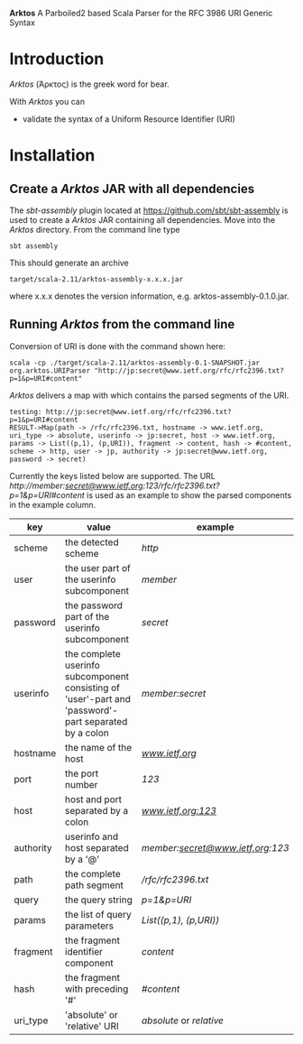 **Arktos**  A Parboiled2 based Scala Parser for the RFC 3986 URI Generic Syntax

Introduction
============

*Arktos* (Άρκτος) is the greek word for bear. 

With *Arktos* you can
- validate the syntax of a Uniform Resource Identifier (URI)

Installation
============
	
Create a *Arktos* JAR with all dependencies
--------------------------------------------

The *sbt-assembly* plugin located at https://github.com/sbt/sbt-assembly is used to create a *Arktos* JAR containing all dependencies.
Move into the *Arktos* directory.
From the command line type 

    sbt assembly
	
This should generate an archive

    target/scala-2.11/arktos-assembly-x.x.x.jar

where x.x.x denotes the version information, e.g. arktos-assembly-0.1.0.jar.

Running *Arktos* from the command line
----------------------------------------

Conversion of URI is done with the command shown here: 

    scala -cp ./target/scala-2.11/arktos-assembly-0.1-SNAPSHOT.jar org.arktos.URIParser "http://jp:secret@www.ietf.org/rfc/rfc2396.txt?p=1&p=URI#content"
    

*Arktos* delivers a map with which contains the parsed segments of the URI.

    testing: http://jp:secret@www.ietf.org/rfc/rfc2396.txt?p=1&p=URI#content
    RESULT->Map(path -> /rfc/rfc2396.txt, hostname -> www.ietf.org, uri_type -> absolute, userinfo -> jp:secret, host -> www.ietf.org, params -> List((p,1), (p,URI)), fragment -> content, hash -> #content, scheme -> http, user -> jp, authority -> jp:secret@www.ietf.org, password -> secret)

Currently the keys listed below are supported. The URL *http://member:secret@www.ietf.org:123/rfc/rfc2396.txt?p=1&p=URI#content* is used as an example to show
the parsed components in the example column.

| key | value | example |
------|-------|----------
| scheme | the detected scheme | *http* |
| user | the user part of the userinfo subcomponent | *member* |
| password | the password part of the userinfo subcomponent | *secret* |
| userinfo | the complete userinfo subcomponent consisting of 'user'-part and 'password'-part separated by a colon | *member:secret* |
| hostname | the name of the host | *www.ietf.org* |
| port | the port number | *123* |
| host | host and port separated by a colon | *www.ietf.org:123* |
| authority | userinfo and host separated by a '@' | *member:secret@www.ietf.org:123* |
| path | the complete path segment | */rfc/rfc2396.txt* |
| query | the query string | *p=1&p=URI* |
| params | the list of query parameters | *List((p,1), (p,URI))* |
| fragment | the fragment identifier component | *content* |
| hash | the fragment with preceding '#' | *#content* |
| uri_type | 'absolute' or 'relative' URI | *absolute* or *relative* |
